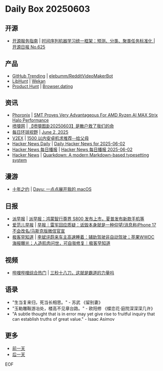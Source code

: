 # Daily Box 20250603

## 开源
- [开源服务指南](https://osguider.com/blog/) | [时间序列机器学习统一框架：预测、分类、聚类任务标准化 | 开源日报 No.625](https://osguider.com/blog/post/daily/daily-625/)

## 产品
- [GitHub Trending](https://github.com/trending?since=daily) | [elebumm/RedditVideoMakerBot](https://github.com/elebumm/RedditVideoMakerBot)
- [LibHunt](https://www.libhunt.com/) | [Wekan](https://www.libhunt.com/r/wekan)
- [Product Hunt](https://www.producthunt.com) | [Browser.dating](https://www.producthunt.com/posts/browser-dating)

## 资讯
- [Phoronix](https://www.phoronix.com/) | [SMT Proves Very Advantageous For AMD Ryzen AI MAX Strix Halo Performance](https://www.phoronix.com/review/amd-strix-halo-smt)
- [喷嚏网](http://www.dapenti.com/blog/blog.asp?subjectid=70&name=xilei) | [【喷嚏图卦20250603】是散户救了我们的命](http://www.dapenti.com/blog/more.asp?name=xilei&id=186354)
- [每日环球视野](https://idai.ly/) | [June 2, 2025](http://m.idai.ly/se/a193iG?1748793600)
- [V2EX](https://www.v2ex.com/) | [1500 以内安卓机求推荐--给父母](https://www.v2ex.com/t/1136006)
- [Hacker News Daily](https://www.daemonology.net/hn-daily/) | [Daily Hacker News for 2025-06-02](https://www.daemonology.net/hn-daily/2025-06-02.html)
- [Hacker News 每日播报](https://hacker-news.agi.li/) | [Hacker News 每日播报 2025-06-02](https://hacker-news.agi.li/post/2025-06-02)
- [Hacker News](https://news.ycombinator.com/front) | [Quarkdown: A modern Markdown-based typesetting system](https://news.ycombinator.com/item?id=44167592)

## 漫游
- [十年之约](https://www.foreverblog.cn/feeds.html) | [Dayu: 一点点展开我的 macOS](https://anotherdayu.com/2025/6733/)

## 日报
- [派早报](https://sspai.com/tag/%E6%B4%BE%E6%97%A9%E6%8A%A5) | [派早报：鸿蒙智行尊界 S800 发布上市，夏普发布新款手机等](https://sspai.com/post/99850)
- [爱范儿早报](https://www.ifanr.com/category/ifanrnews) | [早报｜雷军回应质疑：诋毁本身就是一种仰望/消息称iPhone 17不会改名/马斯克版微信官宣](https://www.ifanr.com/1625748)
- [极客早知道](https://www.geekpark.net/column/74) | [李斌评蔚来车主高速睡着：辅助驾驶非自动驾驶；苹果WWDC海报曝光；人造肌肉问世，可自我修复｜极客早知道](https://www.geekpark.net/news/350007)

## 视频
- [哔哩哔哩综合热门](https://www.bilibili.com/v/popular/all/) | [三秒十八刀，这就是霸道的力量吗](https://b23.tv/BV1dV7azyEVz)

## 语录
- "生当复来归，死当长相思。" - 苏武 《留别妻》
- "玉勒雕鞍游冶处，楼高不见章台路。" - 欧阳修 《蝶恋花·庭院深深深几许》
- "A subtle thought that is in error may yet give rise to fruitful inquiry that can establish truths of great value." - Isaac Asimov

## 更多
- [前一天](daily-box-20250602.md)
- [后一天](daily-box-20250604.md)

EOF